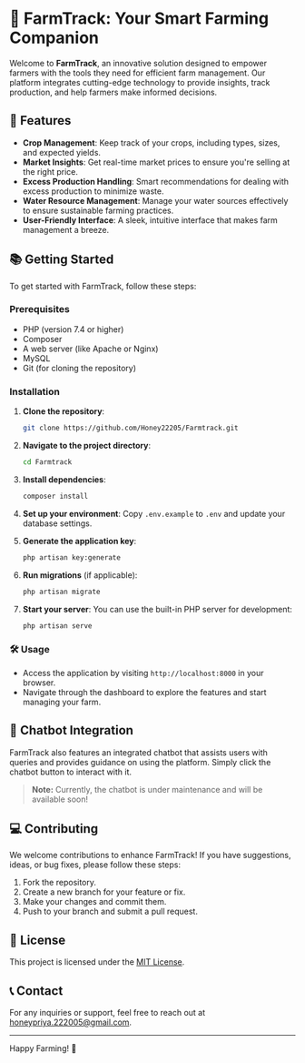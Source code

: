 
# 🌾 FarmTrack: Your Smart Farming Companion

Welcome to **FarmTrack**, an innovative solution designed to empower farmers with the tools they need for efficient farm management. Our platform integrates cutting-edge technology to provide insights, track production, and help farmers make informed decisions. 

## 🚀 Features

- **Crop Management**: Keep track of your crops, including types, sizes, and expected yields.
- **Market Insights**: Get real-time market prices to ensure you're selling at the right price.
- **Excess Production Handling**: Smart recommendations for dealing with excess production to minimize waste.
- **Water Resource Management**: Manage your water sources effectively to ensure sustainable farming practices.
- **User-Friendly Interface**: A sleek, intuitive interface that makes farm management a breeze.

## 📚 Getting Started

To get started with FarmTrack, follow these steps:

### Prerequisites

- PHP (version 7.4 or higher)
- Composer
- A web server (like Apache or Nginx)
- MySQL 
- Git (for cloning the repository)

### Installation

1. **Clone the repository**:
   ```bash
   git clone https://github.com/Honey22205/Farmtrack.git
   ```

2. **Navigate to the project directory**:
   ```bash
   cd Farmtrack
   ```

3. **Install dependencies**:
   ```bash
   composer install
   ```

4. **Set up your environment**:
   Copy `.env.example` to `.env` and update your database settings.

5. **Generate the application key**:
   ```bash
   php artisan key:generate
   ```

6. **Run migrations** (if applicable):
   ```bash
   php artisan migrate
   ```

7. **Start your server**:
   You can use the built-in PHP server for development:
   ```bash
   php artisan serve
   ```

### 🛠️ Usage

- Access the application by visiting `http://localhost:8000` in your browser.
- Navigate through the dashboard to explore the features and start managing your farm.

## 🤖 Chatbot Integration

FarmTrack also features an integrated chatbot that assists users with queries and provides guidance on using the platform. Simply click the chatbot button to interact with it. 

> **Note:** Currently, the chatbot is under maintenance and will be available soon!

## 💻 Contributing

We welcome contributions to enhance FarmTrack! If you have suggestions, ideas, or bug fixes, please follow these steps:

1. Fork the repository.
2. Create a new branch for your feature or fix.
3. Make your changes and commit them.
4. Push to your branch and submit a pull request.

## 📄 License

This project is licensed under the [MIT License](LICENSE).

## 📞 Contact

For any inquiries or support, feel free to reach out at [honeypriya.222005@gmail.com](mailto:honeypriya.222005@gmail.com).

---
Happy Farming! 🌾
```
